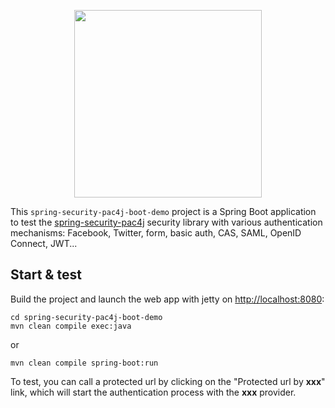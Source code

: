 <p align="center">
  <img src="https://pac4j.github.io/pac4j/img/logo-spring-security.png" width="300" />
</p>

This `spring-security-pac4j-boot-demo` project is a Spring Boot application to test the [spring-security-pac4j](https://github.com/pac4j/spring-security-pac4j) security library with various authentication mechanisms: Facebook, Twitter, form, basic auth, CAS, SAML, OpenID Connect, JWT...

## Start & test

Build the project and launch the web app with jetty on [http://localhost:8080](http://localhost:8080):

    cd spring-security-pac4j-boot-demo
    mvn clean compile exec:java

or

    mvn clean compile spring-boot:run

To test, you can call a protected url by clicking on the "Protected url by **xxx**" link, which will start the authentication process with the **xxx** provider.
